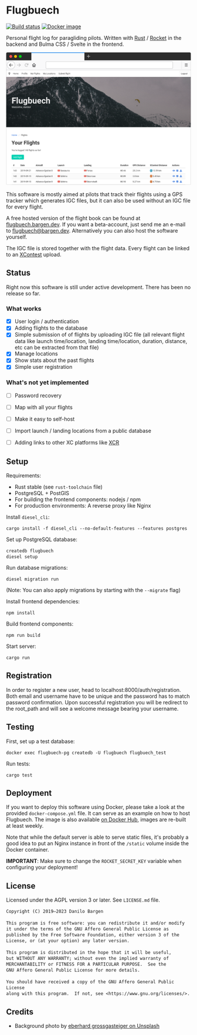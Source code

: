 # Flugbuech

[![Build status](https://img.shields.io/github/workflow/status/dbrgn/flugbuech/CI/main)](https://github.com/dbrgn/flugbuech/actions?query=workflow%3ACI)
[![Docker image](https://img.shields.io/badge/docker%20image-dbrgn%2Fflugbuech-blue)](https://hub.docker.com/r/dbrgn/flugbuech/)

Personal flight log for paragliding pilots. Written with
[Rust](https://www.rust-lang.org/) / [Rocket](https://rocket.rs/) in
the backend and Bulma CSS / Svelte in the frontend.

![Screenshot](screenshot.png)

This software is mostly aimed at pilots that track their flights using a GPS
tracker which generates IGC files, but it can also be used without an IGC file
for every flight.

A free hosted version of the flight book can be found at
[flugbuech.bargen.dev](https://flugbuech.bargen.dev/). If you want a
beta-account, just send me an e-mail to
[flugbuech@bargen.dev](mailto:flugbuech@bargen.dev). Alternatively you can also
host the software yourself.

The IGC file is stored together with the flight data. Every flight can be
linked to an [XContest](https://www.xcontest.org/) upload.


## Status

Right now this software is still under active development. There has been no
release so far.

### What works

- [x] User login / authentication
- [x] Adding flights to the database
- [x] Simple submission of of flights by uploading IGC file (all
  relevant flight data like launch time/location, landing time/location,
  duration, distance, etc can be extracted from that file)
- [x] Manage locations
- [x] Show stats about the past flights
- [x] Simple user registration

### What's not yet implemented

- [ ] Password recovery
- [ ] Map with all your flights
- [ ] Make it easy to self-host
- [ ] Import launch / landing locations from a public database
- [ ] Adding links to other XC platforms like [XCR](https://xc-paragliding.com/)


## Setup

Requirements:

- Rust stable (see `rust-toolchain` file)
- PostgreSQL + PostGIS
- For building the frontend components: nodejs / npm
- For production environments: A reverse proxy like Nginx

Install `diesel_cli`:

    cargo install -f diesel_cli --no-default-features --features postgres

Set up PostgreSQL database:

    createdb flugbuech
    diesel setup

Run database migrations:

    diesel migration run

(Note: You can also apply migrations by starting with the `--migrate` flag)

Install frontend dependencies:

    npm install

Build frontend components:

    npm run build

Start server:

    cargo run


## Registration

In order to register a new user, head to localhost:8000/auth/registration.
Both email and username have to be unique and the password has to match password confirmation.
Upon successful registration you will be redirect to the root_path and will see
a welcome message bearing your username.


## Testing

First, set up a test database:

    docker exec flugbuech-pg createdb -U flugbuech flugbuech_test

Run tests:

    cargo test


## Deployment

If you want to deploy this software using Docker, please take a look at the
provided `docker-compose.yml` file. It can serve as an example on how to host
Flugbuech. The image is also available [on Docker
Hub](https://hub.docker.com/r/dbrgn/flugbuech/), images are re-built at least
weekly.

Note that while the default server is able to serve static files, it's probably
a good idea to put an Nginx instance in front of the `/static` volume inside
the Docker container.

**IMPORTANT**: Make sure to change the `ROCKET_SECRET_KEY` variable when
configuring your deployment!


## License

Licensed under the AGPL version 3 or later. See `LICENSE.md` file.

    Copyright (C) 2019–2023 Danilo Bargen

    This program is free software: you can redistribute it and/or modify
    it under the terms of the GNU Affero General Public License as
    published by the Free Software Foundation, either version 3 of the
    License, or (at your option) any later version.

    This program is distributed in the hope that it will be useful,
    but WITHOUT ANY WARRANTY; without even the implied warranty of
    MERCHANTABILITY or FITNESS FOR A PARTICULAR PURPOSE.  See the
    GNU Affero General Public License for more details.

    You should have received a copy of the GNU Affero General Public License
    along with this program.  If not, see <https://www.gnu.org/licenses/>.

## Credits

- Background photo by [eberhard grossgasteiger on Unsplash](https://unsplash.com/photos/15KSFB1n0FU)
